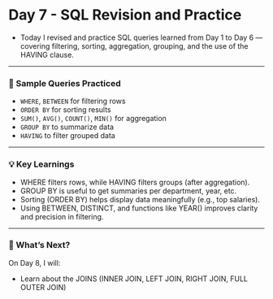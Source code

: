 # Day 7 - SQL Revision and Practice
- Today I revised and practice SQL queries learned from Day 1 to Day 6 — covering filtering, sorting, aggregation, grouping, and the use of the HAVING clause.
---

### 📌 Sample Queries Practiced
- `WHERE`, `BETWEEN` for filtering rows
- `ORDER BY` for sorting results
- `SUM()`, `AVG()`, `COUNT()`, `MIN()` for aggregation
- `GROUP BY` to summarize data
- `HAVING` to filter grouped data
---

### 💡 Key Learnings
- WHERE filters rows, while HAVING filters groups (after aggregation).
- GROUP BY is useful to get summaries per department, year, etc.
- Sorting (ORDER BY) helps display data meaningfully (e.g., top salaries).
- Using BETWEEN, DISTINCT, and functions like YEAR() improves clarity and precision in filtering.
---

### 🚀 What’s Next?
On Day 8, I will:
- Learn about the JOINS (INNER JOIN, LEFT JOIN, RIGHT JOIN, FULL OUTER JOIN)
